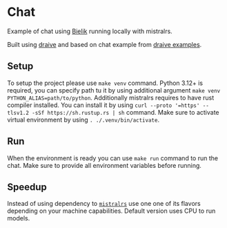 # Chat

Example of chat using [Bielik](https://huggingface.co/collections/speakleash/bielik-7b-v01-667fd6039d81a28a912ceb1f) running locally with mistralrs.

Built using [draive](https://github.com/miquido/draive) and based on chat example from [draive examples](https://github.com/miquido/draive-examples).

## Setup

To setup the project please use `make venv` command. Python 3.12+ is required, you can specify path tu it by using additional argument `make venv PYTHON_ALIAS=path/to/python`. Additionally mistralrs requires to have rust compiler installed. You can install it by using `curl --proto '=https' --tlsv1.2 -sSf https://sh.rustup.rs | sh` command. Make sure to activate virtual environment by using `. ./.venv/bin/activate`.

## Run

When the environment is ready you can use `make run` command to run the chat. Make sure to provide all environment variables before running.

## Speedup

Instead of using dependency to [`mistralrs`](https://github.com/EricLBuehler/mistral.rs) use one one of its flavors depending on your machine capabilities. Default version uses CPU to run models.